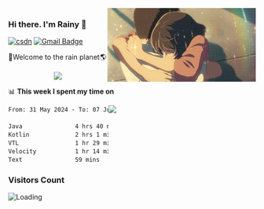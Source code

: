 <img  align='right' height="150" src="https://github.com/LikeRainDay/LikeRainDay/blob/master/pic/img_rain_1.gif?raw=true">



### Hi there. I'm Rainy :lemon:

[![csdn](https://img.shields.io/badge/-csdn-c14438?style=flat-square&logo=c&logoColor=white)](https://blog.csdn.net/qq_15807167)
[![Gmail Badge](https://img.shields.io/badge/-gmail-c14438?style=flat-square&logo=Gmail&logoColor=white&link=mailto:houshuai0816@gmail.com)](mailto:houshuai0816@gmail.com)

🚀Welcome to the rain planet🌎

<center>
<img align='center'  src="https://source.unsplash.com/user/rainyhehe/likes">
</center>

📊 **This week I spent my time on**

<img align='right'   width="300" src="https://github-readme-stats.vercel.app/api?username=LikeRainDay&show_icons=true&title_color=fff&icon_color=79ff97&text_color=9f9f9f&bg_color=151515&count_private=true">

<!--START_SECTION:waka-->

```txt
From: 31 May 2024 - To: 07 June 2024

Java               4 hrs 40 mins   █████████░░░░░░░░░░░░░░░░   35.57 %
Kotlin             2 hrs 1 min     ████░░░░░░░░░░░░░░░░░░░░░   15.35 %
VTL                1 hr 29 mins    ██▓░░░░░░░░░░░░░░░░░░░░░░   11.32 %
Velocity           1 hr 14 mins    ██▒░░░░░░░░░░░░░░░░░░░░░░   09.42 %
Text               59 mins         ██░░░░░░░░░░░░░░░░░░░░░░░   07.53 %
```

<!--END_SECTION:waka-->

### Visitors Count
<img align="left" src = "https://profile-counter.glitch.me/LikeRainDay/count.svg" alt ="Loading">
